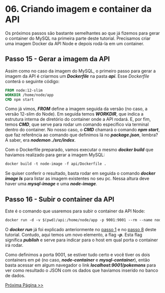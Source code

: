 # 06. Criando imagem e container da API

Os próximos passos são bastante semelhantes ao que já fizemos para gerar o container do MySQL na primeira parte deste tutorial. Precisamos criar uma imagem Docker da API Node e depois rodá-la em um container.

## Passo 15 - Gerar a imagem da API

Assim como no caso da imagem do MySQL, o primeiro passo para gerar a imagem da API é criarmos um **_Dockerfile_** na pasta **_api_**. Esse _Dockerfile_ conterá o seguinte código:

```dockerfile
FROM node:12-slim
WORKDIR /home/node/app
CMD npm start
```

Como já vimos, **_FROM_** define a imagem seguida da versão (no caso, a versão 12-slim do Node). Em seguida temos **_WORKDIR_**, que indica a estrutura interna de diretório do container onde a API rodará. E, por fim, temos **_CMD_**, que serve para rodar um comando específico via terminal dentro do container. No nosso caso, o **_CMD_** chamará o comando **_npm start_**, que faz referência ao comando que definimos lá no **_package.json_**, lembra? A saber, era **_nodemon ./src/index_**.

Com o Dockerfile preparado, vamos executar o mesmo **_docker build_** que haviamos realizado para gerar a imagem MySQL:

```dockerfile
docker build -t node-image -f api/Dockerfile .
```

Se quiser conferir o resultado, basta rodar em seguida o comando **_docker image ls_** para listar as imagem existentes no seu pc. Nessa altura deve haver uma **_mysql-image_** e uma **_node-image_**.

## Passo 16 - Subir o container da API

Este é o comando que usaremos para subir o container da API Node:

```dockerfile
docker run -d -v $(pwd)/api:/home/node/app -p 9001:9001 --rm --name node-container node-image
```

O **_docker run_** já foi explicado anteriormente no [passo 1](https://github.com/fergo8/docker-app-node-mysql-php/blob/master/notas/01-criando-e-executando-a-imagem-mysql.md) e no [passo 8](https://github.com/fergo8/docker-app-node-mysql-php/blob/master/notas/03-persistindo-os-dados-no-container.md) deste tutorial. Contudo, aqui temos um novo elemento, a flag **_-p_**. Esta flag significa **_publish_** e serve para indicar para o host em qual porta o container irá rodar.

Como definimos a porta 9001, se estiver tudo certo e você tiver os dois containers em pé (no caso, **_node-container_** e **_mysql-container_**), então basta acessar em algum navegador o link **_localhost:9001/pokemons_** para ver como resultado o JSON com os dados que haviamos inserido no banco de dados.

[Próxima Página >>](https://github.com/fergo8/docker-app-node-mysql-php/blob/master/notas/07-criando-front-end-em-php.md)
